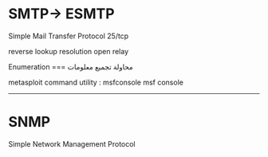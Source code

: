 SMTP-> ESMTP
====
Simple Mail Transfer Protocol
25/tcp

reverse lookup resolution
open relay

Enumeration === محاولة تجميع معلومات 


metasploit command utility : msfconsole msf console

-------------------------------------------------------------------------------------------------------------






SNMP
====
Simple Network Management Protocol